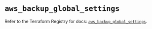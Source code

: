 # `aws_backup_global_settings`

Refer to the Terraform Registry for docs: [`aws_backup_global_settings`](https://registry.terraform.io/providers/hashicorp/aws/5.87.0/docs/resources/backup_global_settings).
